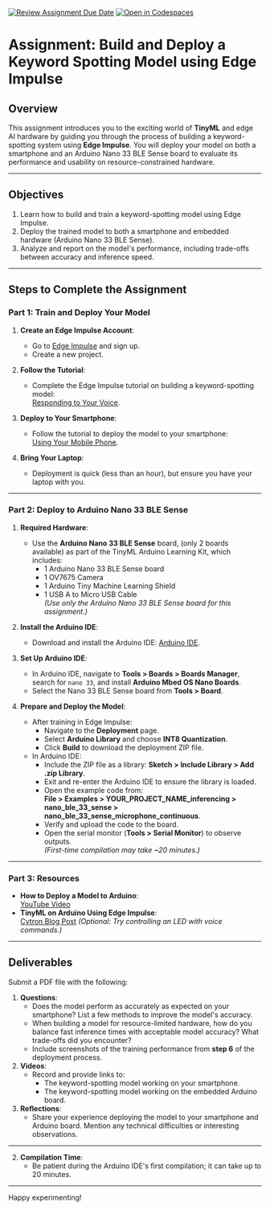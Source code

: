 [![Review Assignment Due Date](https://classroom.github.com/assets/deadline-readme-button-22041afd0340ce965d47ae6ef1cefeee28c7c493a6346c4f15d667ab976d596c.svg)](https://classroom.github.com/a/4L_6KTNY)
[![Open in Codespaces](https://classroom.github.com/assets/launch-codespace-2972f46106e565e64193e422d61a12cf1da4916b45550586e14ef0a7c637dd04.svg)](https://classroom.github.com/open-in-codespaces?assignment_repo_id=17749828)
# Assignment: Build and Deploy a Keyword Spotting Model using Edge Impulse

## Overview
This assignment introduces you to the exciting world of **TinyML** and edge AI hardware by guiding you through the process of building a keyword-spotting system using **Edge Impulse**. You will deploy your model on both a smartphone and an Arduino Nano 33 BLE Sense board to evaluate its performance and usability on resource-constrained hardware.

---

## Objectives
1. Learn how to build and train a keyword-spotting model using Edge Impulse.
2. Deploy the trained model to both a smartphone and embedded hardware (Arduino Nano 33 BLE Sense).
3. Analyze and report on the model's performance, including trade-offs between accuracy and inference speed.

---

## Steps to Complete the Assignment

### **Part 1: Train and Deploy Your Model**

1. **Create an Edge Impulse Account**:
   - Go to [Edge Impulse](https://edgeimpulse.com/) and sign up.
   - Create a new project.

2. **Follow the Tutorial**:
   - Complete the Edge Impulse tutorial on building a keyword-spotting model:  
     [Responding to Your Voice](https://docs.edgeimpulse.com/docs/tutorials/end-to-end-tutorials/responding-to-your-voice).

3. **Deploy to Your Smartphone**:
   - Follow the tutorial to deploy the model to your smartphone:  
     [Using Your Mobile Phone](https://docs.edgeimpulse.com/docs/development-platforms/using-your-mobile-phone).

4. **Bring Your Laptop**:
   - Deployment is quick (less than an hour), but ensure you have your laptop with you.

---

### **Part 2: Deploy to Arduino Nano 33 BLE Sense**

1. **Required Hardware**:
   - Use the **Arduino Nano 33 BLE Sense** board, (only 2 boards available) as part of the TinyML Arduino Learning Kit, which includes:
     - 1 Arduino Nano 33 BLE Sense board
     - 1 OV7675 Camera
     - 1 Arduino Tiny Machine Learning Shield
     - 1 USB A to Micro USB Cable  
     *(Use only the Arduino Nano 33 BLE Sense board for this assignment.)*

2. **Install the Arduino IDE**:
   - Download and install the Arduino IDE: [Arduino IDE](https://www.arduino.cc/en/software).

3. **Set Up Arduino IDE**:
   - In Arduino IDE, navigate to **Tools > Boards > Boards Manager**, search for `nano 33`, and install **Arduino Mbed OS Nano Boards**.
   - Select the Nano 33 BLE Sense board from **Tools > Board**.

4. **Prepare and Deploy the Model**:
   - After training in Edge Impulse:
     - Navigate to the **Deployment** page.
     - Select **Arduino Library** and choose **INT8 Quantization**.
     - Click **Build** to download the deployment ZIP file.
   - In Arduino IDE:
     - Include the ZIP file as a library: **Sketch > Include Library > Add .zip Library**.
     - Exit and re-enter the Arduino IDE to ensure the library is loaded.
     - Open the example code from:  
       **File > Examples > YOUR_PROJECT_NAME_inferencing > nano_ble_33_sense > nano_ble_33_sense_microphone_continuous**.
     - Verify and upload the code to the board.
     - Open the serial monitor (**Tools > Serial Monitor**) to observe outputs.  
       *(First-time compilation may take ~20 minutes.)*

---

### **Part 3: Resources**
- **How to Deploy a Model to Arduino**:  
  [YouTube Video](https://www.youtube.com/watch?v=uUh61R8Hu0o)
- **TinyML on Arduino Using Edge Impulse**:  
  [Cytron Blog Post](https://www.cytron.io/tutorial/tinyml-on-arduino-using-edge-impulse) *(Optional: Try controlling an LED with voice commands.)*

---

## Deliverables
Submit a PDF file with the following:
1. **Questions**:
   - Does the model perform as accurately as expected on your smartphone? List a few methods to improve the model's accuracy.
   - When building a model for resource-limited hardware, how do you balance fast inference times with acceptable model accuracy? What trade-offs did you encounter?
   - Include screenshots of the training performance from **step 6** of the deployment process.
2. **Videos**:
   - Record and provide links to:
     - The keyword-spotting model working on your smartphone.
     - The keyword-spotting model working on the embedded Arduino board.
3. **Reflections**:
   - Share your experience deploying the model to your smartphone and Arduino board. Mention any technical difficulties or interesting observations.

---

2. **Compilation Time**:
   - Be patient during the Arduino IDE's first compilation; it can take up to 20 minutes.

---

Happy experimenting!















